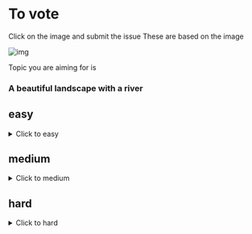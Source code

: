 # To vote
Click on the image and submit the issue
These are based on the image

![img](https://camo.githubusercontent.com/bcb4a1bf88b204b223c4eb5e29b195ff47bce5f74c2e0b50e870f754bf44ab6b/68747470733a2f2f66696c657365727665722e6d6174697373657465632e6465762f6f75747075742f637265617465496d6167652f3633303634393331333836303738303034332f373731333533393737312f373731333533393737312f706e67)

Topic you are aiming for is
<h3>A beautiful landscape with a river
</h3>

## easy
<details><summary>Click to easy</summary>

[![Vote for MatissesProjects](https://fileserver.matissetec.dev/output/similarImages/630649313860780043/6025784971/6025784971/png)](https://github.com/MatissesProjects/GenerateImage/issues/new?title=Vote%20for%20MatissesProjects%20easy&body=Good%20luck%20to%20MatissesProjects%20thank%20you%20for%20voting.%20One%20vote%20per%20difficulty)
</details>

## medium
<details><summary>Click to medium</summary>

</details>

## hard
<details><summary>Click to hard</summary>

</details>


